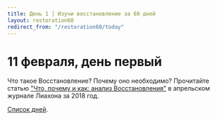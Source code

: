 ```yaml
---
title: Дeнь 1 | Изучи восстановление за 60 дней
layout: restoration60
redirect_from: "/restoration60/today"
---
```


# 11 февраля, день первый

Что такое Восстановление? Почему оно необходимо? Прочитайте статью ["Что, почему и как: анализ Восстановления"](https://www.churchofjesuschrist.org/study/liahona/2018/04/youth/what-why-and-how-a-breakdown-of-the-restoration?lang=rus) в апрельском журнале Лиахона за 2018 год.

<div class="footer border-top border-gray-light mt-5 pt-3 text-right text-gray">
  <a href="/restoration60">Список дней</a>.
</div>
